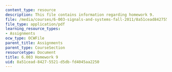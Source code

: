 ```yaml
---
content_type: resource
description: This file contains information regarding homework 9.
file: /media/courses/6-003-signals-and-systems-fall-2011/8a51cead84275521d5dbfd4045aa2250_MIT6_003F11_hw09.pdf
file_type: application/pdf
learning_resource_types:
- Assignments
ocw_type: OCWFile
parent_title: Assignments
parent_type: CourseSection
resourcetype: Document
title: 6.003 Homework 9
uid: 8a51cead-8427-5521-d5db-fd4045aa2250
---
```

